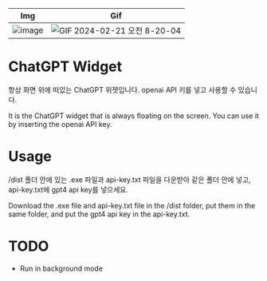 | Img                                                                                                      | Gif                                                                                                                            |
| -------------------------------------------------------------------------------------------------------- | ------------------------------------------------------------------------------------------------------------------------------ |
| ![image](https://github.com/r-4bb1t/chatgpt-widget/assets/52532871/ec31c0e9-bcff-44aa-ae32-394ad2feba08) | ![GIF 2024-02-21 오전 8-20-04](https://github.com/r-4bb1t/chatgpt-widget/assets/52532871/c242e879-37e6-4a1f-900a-d219d41d8c69) |

# ChatGPT Widget

항상 화면 위에 떠있는 ChatGPT 위젯입니다. openai API 키를 넣고 사용할 수 있습니다.

It is the ChatGPT widget that is always floating on the screen. You can use it by inserting the openai API key.

# Usage

/dist 폴더 안에 있는 .exe 파일과 api-key.txt 파일을 다운받아 같은 폴더 안에 넣고, api-key.txt에 gpt4 api key를 넣으세요.

Download the .exe file and api-key.txt file in the /dist folder, put them in the same folder, and put the gpt4 api key in the api-key.txt.

# TODO

- Run in background mode
